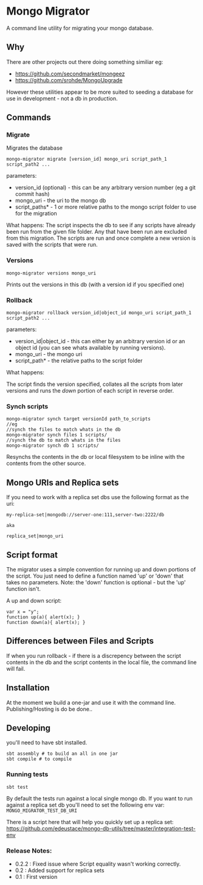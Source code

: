 # Mongo Migrator

A command line utility for migrating your mongo database.

## Why

There are other projects out there doing something similiar eg: 

* https://github.com/secondmarket/mongeez
* https://github.com/srohde/MongoUpgrade

However these utilities appear to be more suited to seeding a database for use in development - not
a db in production.


## Commands

### Migrate
Migrates the database

    mongo-migrator migrate [version_id] mongo_uri script_path_1 script_path2 ...

parameters:

* version_id (optional) - this can be any arbitrary version number (eg a git commit hash)
* mongo_uri - the uri to the mongo db
* script_paths* - 1 or more relative paths to the mongo script folder to use for the migration

What happens:
The script inspects the db to see if any scripts have already been run from the given file folder. Any that have been run are excluded from this migration.
The scripts are run and once complete a new version is saved with the scripts that were run.

### Versions
   
    mongo-migrator versions mongo_uri 
    
Prints out the versions in this db (with a version id if you specified one)

### Rollback

    mongo-migrator rollback version_id|object_id mongo_uri script_path_1 script_path2 ...

parameters:

* version_id|object_id - this can either by an arbitrary version id or an object id (you can see whats available by running versions).
* mongo_uri - the mongo uri
* script_path* - the relative paths to the script folder

What happens: 

The script finds the version specified, collates all the scripts from later versions and runs the *down* portion of each script in reverse order.

### Synch scripts

    mongo-migrator synch target versionId path_to_scripts
    //eg
    //synch the files to match whats in the db
    mongo-migrator synch files 1 scripts/
    //synch the db to match whats in the files
    mongo-migrator synch db 1 scripts/

Resynchs the contents in the db or local filesystem to be inline with the contents from the other source.


## Mongo URIs and Replica sets

If you need to work with a replica set dbs use the following format as the uri:

    my-replica-set|mongodb://server-one:111,server-two:2222/db

    aka

    replica_set|mongo_uri


## Script format
The migrator uses a simple convention for running up and down portions of the script.
You just need to define a function named 'up' or 'down' that takes no parameters.
Note: the 'down' function is optional - but the 'up' function isn't.

A up and down script:

    var x = "y";
    function up(a){ alert(x); }
    function down(a){ alert(x); }
    
    
## Differences between Files and Scripts
If when you run rollback - if there is a discrepency between the script contents in the db and the script contents in the local file, the command line will fail.


## Installation

At the moment we build a one-jar and use it with the command line.
Publishing/Hosting is do be done..

## Developing
you'll need to have sbt installed.
 
    sbt assembly # to build an all in one jar
    sbt compile # to compile
     

### Running tests

    sbt test

By default the tests run against a local single mongo db.
If you want to run against a replica set db you'll need to set the following env var: `MONGO_MIGRATOR_TEST_DB_URI`

There is a script here that will help you quickly set up a replica set:
https://github.com/edeustace/mongo-db-utils/tree/master/integration-test-env


### Release Notes:
- 0.2.2 : Fixed issue where Script equality wasn't working correctly.
- 0.2 : Added support for replica sets
- 0.1 : First version

